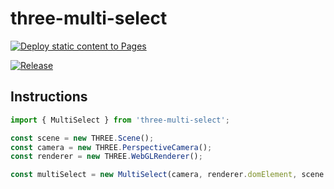 # three-multi-select

[![Deploy static content to Pages](https://github.com/andrewisen-tikab/three-multi-select/actions/workflows/static.yml/badge.svg)](https://github.com/andrewisen-tikab/three-multi-select/actions/workflows/static.yml)

[![Release](https://github.com/andrewisen-tikab/three-multi-select/actions/workflows/release.yml/badge.svg)](https://github.com/andrewisen-tikab/three-multi-select/actions/workflows/release.yml)

## Instructions

```ts
import { MultiSelect } from 'three-multi-select';

const scene = new THREE.Scene();
const camera = new THREE.PerspectiveCamera();
const renderer = new THREE.WebGLRenderer();

const multiSelect = new MultiSelect(camera, renderer.domElement, scene.children);
```
